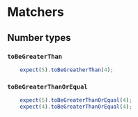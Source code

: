 # Matchers

## Number types

### `toBeGreaterThan`
```js
    expect(5).toBeGreatherThan(4);
```

### `toBeGreaterThanOrEqual`
```js
    expect(5).toBeGreaterThanOrEqual(4);
    expect(4).toBeGreaterThanOrEqual(4);
```